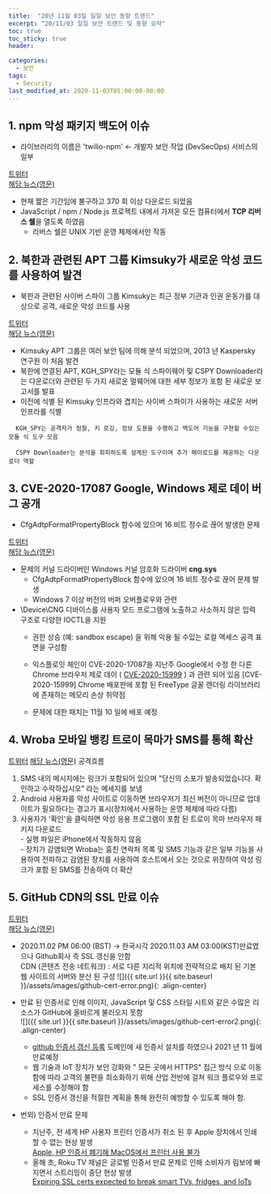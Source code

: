 ```yaml
---
title:  "20년 11월 03일 일일 보안 동향 트랜드"
excerpt: "20/11/03 일일 보안 트랜드 및 동향 요약"
toc: true
toc_sticky: true
header:

categories:
  - 보안
tags:
  - Security
last_modified_at: 2020-11-03T05:00:00-08:00
---
```



## 1. npm 악성 패키지 백도어 이슈
- 라이브러리의 이름은 'twilio-npm' ← 개발자 보안 작업 (DevSecOps) 서비스의 일부   

[트위터](https://twitter.com/ZDNet/status/1323354641510313985)    
[해당 뉴스(영문)](https://www.zdnet.com/article/malicious-npm-package-opens-backdoors-on-programmers-computers/)    
  
  - 현재 짧은 기간임에 불구하고 370 회 이상 다운로드 되었음
  - JavaScript / npm / Node.js 프로젝트 내에서 가져온 모든 컴퓨터에서 **TCP 리버스 쉘**을 열도록 하였음
    - 리버스 쉘은 UNIX 기반 운영 체제에서만 작동  
    

## 2. 북한과 관련된 APT 그룹 Kimsuky가 새로운 악성 코드를 사용하여 발견
- 북한과 관련된 사이버 스파이 그룹 Kimsuky는 최근 정부 기관과 인권 운동가를 대상으로 공격, 새로운 악성 코드를 사용  
  
[트위터](https://twitter.com/modernnetsec/status/1323312971196628994)  
[해당 뉴스(영문)](https://modernnetsec.io/north-korea-linked-apt-group-kimsuky-spotted-using-new-malware/)   
  
- Kimsuky APT 그룹은 여러 보안 팀에 의해 분석 되었으며, 2013 년 Kaspersky 연구원 이 처음 발견
- 북한에 연결된 APT, KGH_SPY라는 모듈 식 스파이웨어 및 CSPY Downloader라는 다운로더와 관련된 두 가지 새로운 멀웨어에 대한 세부 정보가 포함 된 새로운 보고서를 발표
 - 이전에 식별 된 Kimsuky 인프라와 겹치는 사이버 스파이가 사용하는 새로운 서버 인프라를 식별
  ```
    KGH_SPY는 공격자가 정찰, 키 로깅, 정보 도용을 수행하고 백도어 기능을 구현할 수있는 모듈 식 도구 모음
  ```
  ```
    CSPY Downloader는 분석을 회피하도록 설계된 도구이며 추가 페이로드를 제공하는 다운로더 역할
  ```
    
## 3. CVE-2020-17087 Google, Windows 제로 데이 버그 공개
- CfgAdtpFormatPropertyBlock 함수에 있으며 16 비트 정수로 끊어 발생한 문제  

[트위터](https://twitter.com/securetia/status/1323365229460377605)  
[해당 뉴스(영문)](https://thehackernews.com/2020/11/warning-google-discloses-windows-zero.html?m=1#click=https://t.co/tgtxsM9N2u)  
  
- 문제의 커널 드라이버인 Windows 커널 암호화 드라이버 **cng.sys**   
  - CfgAdtpFormatPropertyBlock 함수에 있으며 16 비트 정수로 끊어 문제 발생    
  - Windows 7 이상 버전의 버퍼 오버플로우와 관련  
- \Device\CNG 디바이스를 사용자 모드 프로그램에 노출하고 사소하지 않은 입력 구조로 다양한 IOCTL을 지원  
  - 권한 상승 (예: sandbox escape) 을 위해 악용 될 수있는 로컬 액세스 공격 표면을 구성함
   - 익스플로잇 체인이 CVE-2020-17087을 지난주 Google에서 수정 한 다른 Chrome 브라우저 제로 데이 ( [CVE-2020-15999](https://twitter.com/benhawkes/status/1318640422571266048?ref_src=twsrc%5Etfw%7Ctwcamp%5Etweetembed%7Ctwterm%5E1318640422571266048%7Ctwgr%5Eshare_3&ref_url=https%3A%2F%2Fcybersecuritynews.com%2Fnew-chrome-0-day-bug%2F) ) 과 관련 되어 있음
  [CVE-2020-15999] Chrome 배포판에 포함 된 FreeType 글꼴 렌더링 라이브러리에 존재하는 메모리 손상 취약점
  
  - 문제에 대한 패치는 11월 10 일에 배포 예정

## 4. Wroba 모바일 뱅킹 트로이 목마가 SMS를 통해 확산

[트위터](https://twitter.com/RisingCyberLLC/status/1323377856005738496)
[해당 뉴스(영문)](https://threatpost.com/wroba-mobile-banking-trojan-spreads-us/160785/?utm_content=buffer27177&utm_medium=social&utm_source=twitter.com&utm_campaign=buffer)
 공격흐름 
  1. SMS 내의 메시지에는 링크가 포함되어 있으며 "당신의 소포가 발송되었습니다. 확인하고 수락하십시오” 라는 메세지를 보냄  
  2. Android 사용자를 악성 사이트로 이동하면 브라우저가 최신 버전이 아니므로 업데이트가 필요하다는 경고가 표시(장치에서 사용하는 운영 체제에 따라 다름)  
  3. 사용자가 '확인'을 클릭하면 악성 응용 프로그램이 포함 된 트로이 목마 브라우저 패키지 다운로드  
    - 실행 파일은 iPhone에서 작동하지 않음  
    - 장치가 감염되면 Wroba는 훔친 연락처 목록 및 SMS 기능과 같은 일부 기능을 사용하여 전파하고 감염된 장치를 사용하여 호스트에서 오는 것으로 위장하여 악성 링크가 포함 된 SMS를 전송하여 더 확산  
    

## 5. GitHub CDN의 SSL 만료 이슈

[트위터](https://twitter.com/Gurgling_MrD/status/1323395864212234245)  
[해당 뉴스(영문)](https://www.bleepingcomputer.com/news/security/github-breaks-site-layout-after-forgetting-to-renew-certificate/)   

- 2020.11.02  PM 06:00 (BST)  → 한국시각 2020.11.03 AM 03:00(KST)만료였으나 Github회사 측 SSL 갱신을 안함   
   CDN (콘텐츠 전송 네트워크) : 서로 다른 지리적 위치에 전략적으로 배치 된 기본 웹 사이트의 서버와 분산 된 구성
 ![]({{ site.url }}{{ site.baseurl }}/assets/images/github-cert-error.png){: .align-center}   

- 만료 된 인증서로 인해 이미지, JavaScript 및 CSS 스타일 시트와 같은 수많은 리소스가 GitHub에 올바르게 불러오지 못함  
![]({{ site.url }}{{ site.baseurl }}/assets/images/github-cert-error2.png){: .align-center}  
  - [github 인증서 갱신 등록](http://github.githubassets.com/) 도메인에 새 인증서 설치를 하였으나 2021 년 11 월에 만료예정  
  - 웹 기술과 IoT 장치가 보안 강화와 " 모든 곳에서 HTTPS" 접근 방식 으로 이동함에 따라 고객의 불편을 최소화하기 위해 산업 전반에 걸쳐 워크 플로우와 프로세스를 수정해야 함  
  - SSL 인증서 갱신을 적절한 계획을 통해 완전히 예방할 수 있도록 해야 함.

- 번외) 인증서 만료 문제  
  - 지난주, 전 세계 HP 사용자 프린터 인증서가 취소 된 후 Apple 장치에서 인쇄 할 수 없는 현상 발생  
  [Apple, HP 인증서 폐기해 MacOS에서 프린터 사용 불가](https://blog.alyac.co.kr/3335)
  - 올해 초, Roku TV 채널은 글로벌 인증서 만료 문제로 인해 소비자가 림보에 빠지면서 스트리밍이 중단 현상 발생  
  [Expiring SSL certs expected to break smart TVs, fridges, and IoTs](https://www.bleepingcomputer.com/news/security/expiring-ssl-certs-expected-to-break-smart-tvs-fridges-and-iots/)
